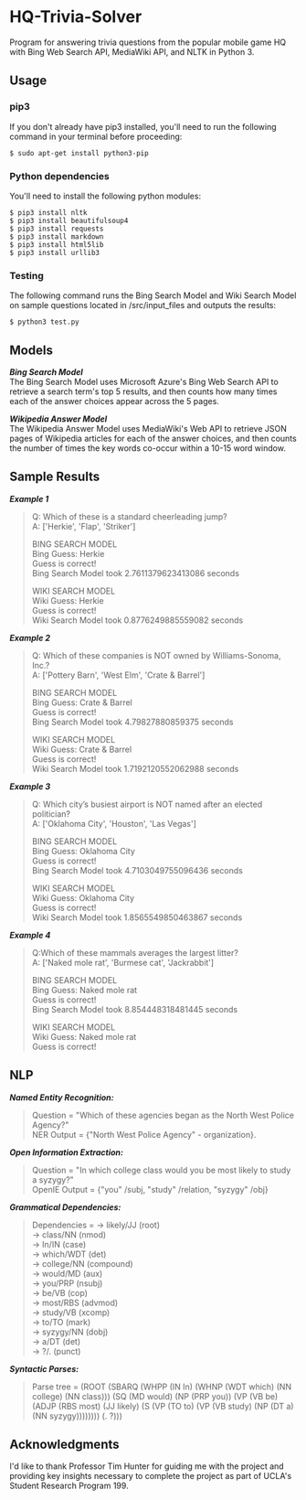 # HQ-Trivia-Solver

Program for answering trivia questions from the popular mobile game HQ with Bing Web Search API, MediaWiki API, and NLTK in Python 3.

## Usage
### pip3
If you don't already have pip3 installed, you'll need to run the following command in your terminal before proceeding:
```
$ sudo apt-get install python3-pip
```
### Python dependencies
You'll need to install the following python modules:
```
$ pip3 install nltk
$ pip3 install beautifulsoup4
$ pip3 install requests
$ pip3 install markdown
$ pip3 install html5lib
$ pip3 install urllib3
```

### Testing
The following command runs the Bing Search Model and Wiki Search Model on sample questions located in /src/input_files and outputs the results:
```
$ python3 test.py
```
## Models
***Bing Search Model***   
The Bing Search Model uses Microsoft Azure's Bing Web Search API to retrieve a search term's top 5 results, and then counts how many times each of the answer choices appear across the 5 pages. 

***Wikipedia Answer Model***   
The Wikipedia Answer Model uses MediaWiki's Web API to retrieve JSON pages of Wikipedia articles for each of the answer choices, and then counts the number of times the key words co-occur within a 10-15 word window.  

## Sample Results 
***Example 1***  
>Q: Which of these is a standard cheerleading jump?  
>A: ['Herkie', 'Flap', 'Striker']  
>  
>BING SEARCH MODEL  
>Bing Guess: Herkie  
>Guess is correct!  
>Bing Search Model took 2.7611379623413086 seconds  
>  
>WIKI SEARCH MODEL  
>Wiki Guess: Herkie  
>Guess is correct!  
>Wiki Search Model took 0.8776249885559082 seconds  

***Example 2***  
>Q: Which of these companies is NOT owned by Williams-Sonoma, Inc.?  
>A: ['Pottery Barn', 'West Elm', 'Crate & Barrel']  
>  
>BING SEARCH MODEL  
>Bing Guess: Crate & Barrel  
>Guess is correct!  
>Bing Search Model took 4.79827880859375 seconds  
>  
>WIKI SEARCH MODEL  
>Wiki Guess: Crate & Barrel  
>Guess is correct!  
>Wiki Search Model took 1.7192120552062988 seconds  

***Example 3***  
>Q: Which city’s busiest airport is NOT named after an elected politician?  
>A: ['Oklahoma City', 'Houston', 'Las Vegas']  
>  
>BING SEARCH MODEL  
>Bing Guess: Oklahoma City  
>Guess is correct!  
>Bing Search Model took 4.7103049755096436 seconds  
>  
>WIKI SEARCH MODEL  
>Wiki Guess: Oklahoma City  
>Guess is correct!  
>Wiki Search Model took 1.8565549850463867 seconds  

***Example 4***  
>Q:Which of these mammals averages the largest litter?  
>A: ['Naked mole rat', 'Burmese cat', 'Jackrabbit']  
>  
>BING SEARCH MODEL  
>Bing Guess: Naked mole rat  
>Guess is correct!  
>Bing Search Model took 8.854448318481445 seconds  
>  
>WIKI SEARCH MODEL  
>Wiki Guess: Naked mole rat  
>Guess is correct!  

## NLP
***Named Entity Recognition:***  
>Question = "Which of these agencies began as the North West Police Agency?"  
>NER Output = {"North West Police Agency" - organization}.  

***Open Information Extraction:***   
>Question = "In which college class would you be most likely to study a syzygy?"  
>OpenIE Output = {"you" /subj, "study" /relation, "syzygy" /obj}  

***Grammatical Dependencies:***  
>Dependencies = -> likely/JJ (root)  
>  -> class/NN (nmod)  
>    -> In/IN (case)  
>    -> which/WDT (det)  
>    -> college/NN (compound)  
>  -> would/MD (aux)  
>  -> you/PRP (nsubj)  
>  -> be/VB (cop)  
>  -> most/RBS (advmod)  
>  -> study/VB (xcomp)  
>    -> to/TO (mark)  
>    -> syzygy/NN (dobj)  
>      -> a/DT (det)  
>  -> ?/. (punct)  

***Syntactic Parses:***  
>Parse tree = (ROOT (SBARQ (WHPP (IN In) (WHNP (WDT which) (NN college) (NN class))) (SQ (MD would) (NP (PRP you)) (VP (VB be) (ADJP (RBS most) (JJ likely) (S (VP (TO to) (VP (VB study) (NP (DT a) (NN syzygy)))))))) (. ?)))

## Acknowledgments
I'd like to thank Professor Tim Hunter for guiding me with the project and providing key insights necessary to complete the project as part of UCLA's Student Research Program 199.
